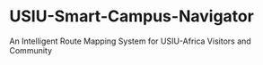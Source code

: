 # USIU-Smart-Campus-Navigator
An Intelligent Route Mapping System for USIU-Africa Visitors and Community
